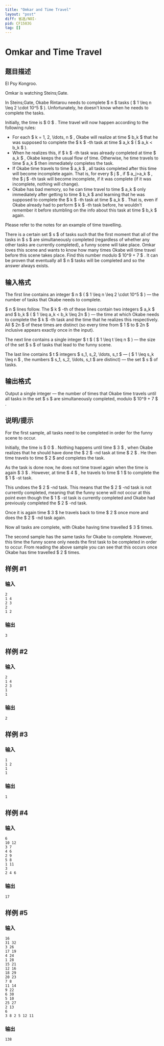 ```yaml
---
title: "Omkar and Time Travel"
layout: "post"
diff: 省选/NOI-
pid: CF1583G
tag: []
---
```


# Omkar and Time Travel

## 题目描述

El Psy Kongroo.

Omkar is watching Steins;Gate.

In Steins;Gate, Okabe Rintarou needs to complete $ n $ tasks ( $ 1 \leq n \leq 2 \cdot 10^5 $ ). Unfortunately, he doesn't know when he needs to complete the tasks.

Initially, the time is $ 0 $ . Time travel will now happen according to the following rules:

- For each $ k = 1, 2, \ldots, n $ , Okabe will realize at time $ b_k $ that he was supposed to complete the $ k $ -th task at time $ a_k $ ( $ a_k < b_k $ ).
- When he realizes this, if $ k $ -th task was already completed at time $ a_k $ , Okabe keeps the usual flow of time. Otherwise, he time travels to time $ a_k $ then immediately completes the task.
- If Okabe time travels to time $ a_k $ , all tasks completed after this time will become incomplete again. That is, for every $ j $ , if $ a_j>a_k $ , the $ j $ -th task will become incomplete, if it was complete (if it was incomplete, nothing will change).
- Okabe has bad memory, so he can time travel to time $ a_k $ only immediately after getting to time $ b_k $ and learning that he was supposed to complete the $ k $ -th task at time $ a_k $ . That is, even if Okabe already had to perform $ k $ -th task before, he wouldn't remember it before stumbling on the info about this task at time $ b_k $ again.

Please refer to the notes for an example of time travelling.

There is a certain set $ s $ of tasks such that the first moment that all of the tasks in $ s $ are simultaneously completed (regardless of whether any other tasks are currently completed), a funny scene will take place. Omkar loves this scene and wants to know how many times Okabe will time travel before this scene takes place. Find this number modulo $ 10^9 + 7 $ . It can be proven that eventually all $ n $ tasks will be completed and so the answer always exists.

## 输入格式

The first line contains an integer $ n $ ( $ 1 \leq n \leq 2 \cdot 10^5 $ ) — the number of tasks that Okabe needs to complete.

 $ n $ lines follow. The $ k $ -th of these lines contain two integers $ a_k $ and $ b_k $ ( $ 1 \leq a_k < b_k \leq 2n $ ) — the time at which Okabe needs to complete the $ k $ -th task and the time that he realizes this respectively. All $ 2n $ of these times are distinct (so every time from $ 1 $ to $ 2n $ inclusive appears exactly once in the input).

The next line contains a single integer $ t $ ( $ 1 \leq t \leq n $ ) — the size of the set $ s $ of tasks that lead to the funny scene.

The last line contains $ t $ integers $ s_1, s_2, \ldots, s_t $ — ( $ 1 \leq s_k \leq n $ , the numbers $ s_1, s_2, \ldots, s_t $ are distinct) — the set $ s $ of tasks.

## 输出格式

Output a single integer — the number of times that Okabe time travels until all tasks in the set $ s $ are simultaneously completed, modulo $ 10^9 + 7 $ .

## 说明/提示

For the first sample, all tasks need to be completed in order for the funny scene to occur.

Initially, the time is $ 0 $ . Nothing happens until time $ 3 $ , when Okabe realizes that he should have done the $ 2 $ -nd task at time $ 2 $ . He then time travels to time $ 2 $ and completes the task.

As the task is done now, he does not time travel again when the time is again $ 3 $ . However, at time $ 4 $ , he travels to time $ 1 $ to complete the $ 1 $ -st task.

This undoes the $ 2 $ -nd task. This means that the $ 2 $ -nd task is not currently completed, meaning that the funny scene will not occur at this point even though the $ 1 $ -st task is currently completed and Okabe had previously completed the $ 2 $ -nd task.

Once it is again time $ 3 $ he travels back to time $ 2 $ once more and does the $ 2 $ -nd task again.

Now all tasks are complete, with Okabe having time travelled $ 3 $ times.

The second sample has the same tasks for Okabe to complete. However, this time the funny scene only needs the first task to be completed in order to occur. From reading the above sample you can see that this occurs once Okabe has time travelled $ 2 $ times.

## 样例 #1

### 输入

```
2
1 4
2 3
2
1 2
```

### 输出

```
3
```

## 样例 #2

### 输入

```
2
1 4
2 3
1
1
```

### 输出

```
2
```

## 样例 #3

### 输入

```
1
1 2
1
1
```

### 输出

```
1
```

## 样例 #4

### 输入

```
6
10 12
3 7
4 6
2 9
5 8
1 11
3
2 4 6
```

### 输出

```
17
```

## 样例 #5

### 输入

```
16
31 32
3 26
17 19
4 24
1 28
15 21
12 16
18 29
20 23
7 8
11 14
9 22
6 30
5 10
25 27
2 13
6
3 8 2 5 12 11
```

### 输出

```
138
```

